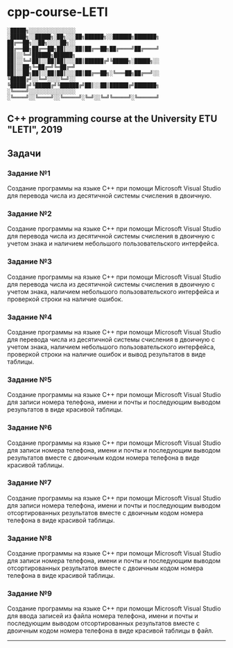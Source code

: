 ﻿# cpp-course-LETI
```
░█████╗░░░░░░░░░░░░░░░  ░█████╗░░█████╗░██╗░░░██╗██████╗░░██████╗███████╗
██╔══██╗░░██╗░░░░██╗░░  ██╔══██╗██╔══██╗██║░░░██║██╔══██╗██╔════╝██╔════╝
██║░░╚═╝██████╗██████╗  ██║░░╚═╝██║░░██║██║░░░██║██████╔╝╚█████╗░█████╗░░
██║░░██╗╚═██╔═╝╚═██╔═╝  ██║░░██╗██║░░██║██║░░░██║██╔══██╗░╚═══██╗██╔══╝░░
╚█████╔╝░░╚═╝░░░░╚═╝░░  ╚█████╔╝╚█████╔╝╚██████╔╝██║░░██║██████╔╝███████╗
░╚════╝░░░░░░░░░░░░░░░  ░╚════╝░░╚════╝░░╚═════╝░╚═╝░░╚═╝╚═════╝░╚══════╝
```
## C++ programming course at the University ETU "LETI", 2019

## Задачи

### Задание №1

Создание программы на языке C++ при помощи Microsoft Visual Studio для перевода числа из десятичной системы счисления в двоичную.

### Задание №2

Создание программы на языке C++ при помощи Microsoft Visual Studio для перевода числа из десятичной системы счисления в двоичную с учетом знака и наличием небольшого пользовательского интерфейса.

### Задание №3

Создание программы на языке C++ при помощи Microsoft Visual Studio для перевода числа из десятичной системы счисления в двоичную с учетом знака, наличием небольшого пользовательского интерфейса и проверкой строки на наличие ошибок.

### Задание №4

Создание программы на языке C++ при помощи Microsoft Visual Studio для перевода числа из десятичной системы счисления в двоичную с учетом знака, наличием небольшого пользовательского интерфейса, проверкой строки на наличие ошибок и вывод результатов в виде таблицы.

### Задание №5

Создание программы на языке C++ при помощи Microsoft Visual Studio для записи номера телефона, имени и почты и последующим выводом результатов в виде красивой таблицы.

### Задание №6

Создание программы на языке C++ при помощи Microsoft Visual Studio для записи номера телефона, имени и почты и последующим выводом результатов вместе с двоичным кодом номера телефона в виде красивой таблицы.

### Задание №7

Создание программы на языке C++ при помощи Microsoft Visual Studio для записи номера телефона, имени и почты и последующим выводом отсортированных результатов вместе с двоичным кодом номера телефона в виде красивой таблицы.

### Задание №8

Создание программы на языке C++ при помощи Microsoft Visual Studio для записи номера телефона, имени и почты и последующим выводом отсортированных результатов вместе с двоичным кодом номера телефона в виде красивой таблицы.

### Задание №9

Создание программы на языке C++ при помощи Microsoft Visual Studio для ввода записей из файла номера телефона, имени и почты и последующим выводом отсортированных результатов вместе с двоичным кодом номера телефона в виде красивой таблицы в файл.

---